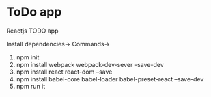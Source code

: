 # ToDo app
Reactjs
TODO app

Install dependencies->
Commands->
1.	npm init
2.	npm install webpack webpack-dev-sever –save-dev
3.	npm install react react-dom –save
4.	npm install babel-core babel-loader babel-preset-react –save-dev
5.	npm run it

